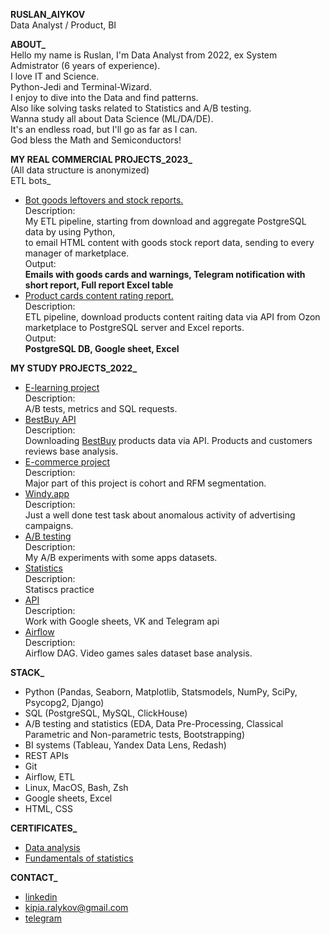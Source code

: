 **RUSLAN_AlYKOV**<br/>
Data Analyst / Product, BI

**ABOUT_**<br/>
Hello my name is Ruslan, I'm Data Analyst from 2022, ex System Admistrator (6 years of experience).<br/>
I love IT and Science.<br/>
Python-Jedi and Terminal-Wizard.<br/>
I enjoy to dive into the Data and find patterns.<br/>
Also like solving tasks related to Statistics and A/B testing.<br/>
Wanna study all about Data Science (ML/DA/DE).<br/>
It's an endless road, but I'll go as far as I can.<br/>
God bless the Math and Semiconductors!

**MY REAL COMMERCIAL PROJECTS_2023_** <br/>
(All data structure is anonymized)<br/>
ETL bots_<br/>
- [Bot goods leftovers and stock reports.](https://github.com/Russell-Alykov/Work/blob/main/bot_leftovers_mp/bot_leftovers_mp.py)<br/>
Description:<br/> My ETL pipeline, starting from download and aggregate PostgreSQL data by using Python, <br/>
to email HTML content with goods stock report data, sending to every manager of marketplace.<br/>
Output:<br/>
**Emails with goods cards and warnings, Telegram notification with short report, Full report Excel table**<br/>
- [Product cards content rating report.](https://github.com/Russell-Alykov/Work/blob/main/content_rating/content_rating.py) <br/>
Description:<br/> ETL pipeline, download products content raiting data via API from Ozon marketplace to PostgreSQL server and Excel reports. <br/>
Output: <br/>
**PostgreSQL DB, Google sheet, Excel**<br/>

**MY STUDY PROJECTS_2022_** <br/>
- [E-learning project](https://github.com/Russell-Alykov/E-learning_project/blob/main/e_learning_project.ipynb)<br/>
Description:<br/> A/B tests, metrics and SQL requests.
- [BestBuy API](https://github.com/Russell-Alykov/BestBuy_API)<br/>
Description:<br/> Downloading [BestBuy](https://www.bestbuy.com/) products data via API. Products and customers reviews base analysis.
- [E-commerce project](https://github.com/Russell-Alykov/E-commerce_project/blob/5f4b8bbb798df65c73fc864aba6e46cf8f852162/e_commerce_project.ipynb)<br/>
Description:<br/> Major part of this project is cohort and RFM segmentation.
- [Windy.app](https://github.com/Russell-Alykov/windy.app)<br/>
Description:<br/> Just a well done test task about anomalous activity of advertising campaigns.
- [A/B testing](https://github.com/Russell-Alykov/A-B_testing)<br/>
Description:<br/> My A/B experiments with some apps datasets.
- [Statistics](https://github.com/Russell-Alykov/Statistcs)<br/>
Description:<br/>Statiscs practice
- [API](https://github.com/Russell-Alykov/API)<br/>
Description:<br/>Work with Google sheets, VK and Telegram api
- [Airflow](https://github.com/Russell-Alykov/Airflow/blob/main/dags.py)<br/>
Description:<br/>Airflow DAG. Video games sales dataset base analysis.

**STACK_**<br/>
- Python (Pandas, Seaborn, Matplotlib, Statsmodels, NumPy, SciPy, Psycopg2, Django)
- SQL (PostgreSQL, MySQL, ClickHouse)
- A/B testing and statistics (EDA, Data Pre-Processing, Classical Parametric and Non-parametric tests, Bootstrapping)
- BI systems (Tableau, Yandex Data Lens, Redash)
- REST APIs
- Git
- Airflow, ETL
- Linux, MacOS, Bash, Zsh
- Google sheets, Excel
- HTML, CSS

**CERTIFICATES_**
- [Data analysis](https://lab.karpov.courses/certificate/8d6a3083-50fa-4ff7-878f-66bb1726918a/en/)<br/>
- [Fundamentals of statistics](https://stepik.org/cert/1618637)

**CONTACT_**<br/>
   - [linkedin](https://linkedin.com/in/ruslan-alykov) 
   - kipia.ralykov@gmail.com 
   - [telegram](https://t.me/phantom_lancer_gang)
<!---
Russell-Alykov/Russell-Alykov is a ✨ special ✨ repository because its `README.md` (this file) appears on your GitHub profile.
You can click the Preview link to take a look at your changes.
--->
